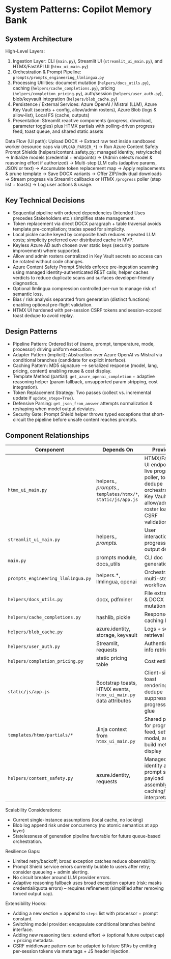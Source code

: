 # System Patterns: Copilot Memory Bank

## System Architecture

High-Level Layers:
1. Ingestion Layer: CLI (`main.py`), Streamlit UI (`streamlit_ui_main.py`), and HTMX/FastAPI UI (`htmx_ui_main.py`)
2. Orchestration & Prompt Pipeline: `prompts/prompts_engineering_llmlingua.py`
3. Processing Utilities: document mutation (`helpers/docs_utils.py`), caching (`helpers/cache_completions.py`), pricing (`helpers/completion_pricing.py`), auth/session (`helpers/user_auth.py`), blob/keyvault integration (`helpers/blob_cache.py`)
4. Persistence / External Services: Azure OpenAI / Mistral (LLM), Azure Key Vault (secrets + config, allow/admin rosters), Azure Blob (logs & allow‑list), Local FS (cache, outputs)
5. Presentation: Streamlit reactive components (progress, download, parameter toggles) plus HTMX partials with polling-driven progress feed, toast queue, and shared static assets

Data Flow (UI path):
Upload DOCX → Extract raw text inside sandboxed worker (resource caps via `UPLOAD_PARSER_*`) → Run Azure Content Safety Prompt Shields (helpers/content_safety.py; managed identity, retry/cache) → Initialize models (credential + endpoints) → (Admin selects model & reasoning effort if authorized) → Multi-step LLM calls (adaptive params, JSON or text) → Accumulate token replacement map → Apply replacements & prune template → Save DOCX variants → Offer ZIP/individual downloads → Stream progress via Streamlit callbacks or HTMX `/progress` poller (step list + toasts) → Log user actions & usage.

## Key Technical Decisions

- Sequential pipeline with ordered dependencies (Intended Uses precedes Stakeholders etc.) simplifies state management.
- Token replacement via direct DOCX paragraph + table traversal avoids template pre-compilation; trades speed for simplicity.
- Local pickle cache keyed by composite hash reduces repeated LLM costs; simplicity preferred over distributed cache in MVP.
- Keyless Azure AD auth chosen over static keys (security posture improvement) where supported.
- Allow and admin rosters centralized in Key Vault secrets so access can be rotated without code changes.
- Azure Content Safety Prompt Shields enforce pre-ingestion scanning using managed identity-authenticated REST calls; helper caches verdicts to reduce duplicate scans and surfaces developer-friendly diagnostics.
- Optional llmlingua compression controlled per-run to manage risk of semantic loss.
- Bias / risk analysis separated from generation (distinct functions) enabling optional pre-flight validation.
- HTMX UI hardened with per-session CSRF tokens and session-scoped toast dedupe to avoid replay.

## Design Patterns

- Pipeline Pattern: Ordered list of (name, prompt, temperature, mode, processor) driving uniform execution.
- Adapter Pattern (implicit): Abstraction over Azure OpenAI vs Mistral via conditional branches (candidate for explicit interface).
- Caching Pattern: MD5 signature –> serialized response (model, lang, pricing, content) enabling reuse & cost display.
- Template Method (partial): `get_azure_openai_completion` + adaptive reasoning helper (param fallback, unsupported param stripping, cost integration).
- Token Replacement Strategy: Two passes (collect vs. incremental update if `update_steps=True`).
- Defensive Parsing: `get_json_from_answer` attempts normalization & reshaping when model output deviates.
- Security Gate: Prompt Shield helper throws typed exceptions that short-circuit the pipeline before unsafe content reaches prompts.

## Component Relationships

| Component | Depends On | Provides |
|-----------|------------|----------|
| `htmx_ui_main.py` | helpers.*, prompts.*, `templates/htmx/*`, `static/js/app.js` | HTMX/FastAPI UI endpoints, live progress poller, toast dedupe orchestration, Key Vault allow/admin roster loaders, CSRF validation |
| `streamlit_ui_main.py` | helpers.*, prompts.* | User interaction, progress, output delivery |
| `main.py` | prompts module, docs_utils | CLI doc generation |
| `prompts_engineering_llmlingua.py` | helpers.*, llmlingua, openai | Orchestrates multi-step LLM workflow |
| `helpers/docs_utils.py` | docx, pdfminer | File extraction & DOCX mutation |
| `helpers/cache_completions.py` | hashlib, pickle | Response caching layer |
| `helpers/blob_cache.py` | azure.identity, storage, keyvault | Logs + secret retrieval |
| `helpers/user_auth.py` | Streamlit, requests | Authentication info retrieval |
| `helpers/completion_pricing.py` | static pricing table | Cost estimation |
| `static/js/app.js` | Bootstrap toasts, HTMX events, `htmx_ui_main.py` data attributes | Client-side toast rendering, dedupe suppression, progress UX glue |
| `templates/htmx/partials/*` | Jinja context from `htmx_ui_main.py` | Shared partials for progress feed, settings modal, and build metadata display |
| `helpers/content_safety.py` | azure.identity, requests | Managed identity auth, prompt shield payload assembly, caching/verdict interpretation |

Scalability Considerations:
- Current single-instance assumptions (local cache, no locking)
- Blob log append risk under concurrency (no atomic semantics at app layer)
- Statelessness of generation pipeline favorable for future queue-based orchestration.

Resilience Gaps:
- Limited retry/backoff; broad exception catches reduce observability.
- Prompt Shield service errors currently bubble to users after retry; consider queueing + admin alerting.
- No circuit breaker around LLM provider errors.
- Adaptive reasoning fallback uses broad exception capture (risk: masks credential/quota errors) – requires refinement (simplified after removing forced output cap).

Extensibility Hooks:
- Adding a new section = append to `steps` list with processor + prompt constant.
- Switching model provider: encapsulate conditional branches behind interface.
- Adding new reasoning tiers: extend effort → (optional future output cap) + pricing metadata.
- CSRF middleware pattern can be adapted to future SPAs by emitting per-session tokens via meta tags + JS header injection.

